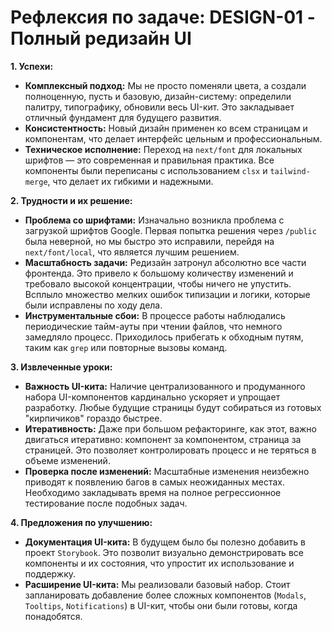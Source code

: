 # Рефлексия по задаче: DESIGN-01 - Полный редизайн UI

**1. Успехи:**

*   **Комплексный подход:** Мы не просто поменяли цвета, а создали полноценную, пусть и базовую, дизайн-систему: определили палитру, типографику, обновили весь UI-кит. Это закладывает отличный фундамент для будущего развития.
*   **Консистентность:** Новый дизайн применен ко всем страницам и компонентам, что делает интерфейс цельным и профессиональным.
*   **Техническое исполнение:** Переход на `next/font` для локальных шрифтов — это современная и правильная практика. Все компоненты были переписаны с использованием `clsx` и `tailwind-merge`, что делает их гибкими и надежными.

**2. Трудности и их решение:**

*   **Проблема со шрифтами:** Изначально возникла проблема с загрузкой шрифтов Google. Первая попытка решения через `/public` была неверной, но мы быстро это исправили, перейдя на `next/font/local`, что является лучшим решением.
*   **Масштабность задачи:** Редизайн затронул абсолютно все части фронтенда. Это привело к большому количеству изменений и требовало высокой концентрации, чтобы ничего не упустить. Всплыло множество мелких ошибок типизации и логики, которые были исправлены по ходу дела.
*   **Инструментальные сбои:** В процессе работы наблюдались периодические тайм-ауты при чтении файлов, что немного замедляло процесс. Приходилось прибегать к обходным путям, таким как `grep` или повторные вызовы команд.

**3. Извлеченные уроки:**

*   **Важность UI-кита:** Наличие централизованного и продуманного набора UI-компонентов кардинально ускоряет и упрощает разработку. Любые будущие страницы будут собираться из готовых "кирпичиков" гораздо быстрее.
*   **Итеративность:** Даже при большом рефакторинге, как этот, важно двигаться итеративно: компонент за компонентом, страница за страницей. Это позволяет контролировать процесс и не теряться в объеме изменений.
*   **Проверка после изменений:** Масштабные изменения неизбежно приводят к появлению багов в самых неожиданных местах. Необходимо закладывать время на полное регрессионное тестирование после подобных задач.

**4. Предложения по улучшению:**

*   **Документация UI-кита:** В будущем было бы полезно добавить в проект `Storybook`. Это позволит визуально демонстрировать все компоненты и их состояния, что упростит их использование и поддержку.
*   **Расширение UI-кита:** Мы реализовали базовый набор. Стоит запланировать добавление более сложных компонентов (`Modals`, `Tooltips`, `Notifications`) в UI-кит, чтобы они были готовы, когда понадобятся.
